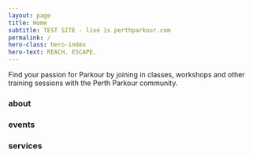 ```yaml
---
layout: page
title: Home
subtitle: TEST SITE - live is perthparkour.com
permalink: /
hero-class: hero-index
hero-text: REACH. ESCAPE.
---
```


Find your passion for Parkour by joining in classes, workshops and other training sessions with the Perth Parkour community.

### about

### events

### services


